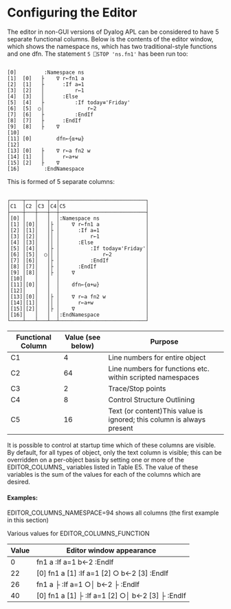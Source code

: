 # Configuring the Editor

The editor in non-GUI versions of Dyalog APL can be considered to have 5 separate functional columns.  Below is the contents of the editor window, which shows the namespace ns, which has two traditional-style functions and one dfn.  The statement `5 ⎕STOP 'ns.fn1'` has been run too:
```apl

[0]         :Namespace ns
[1]  [0]   ├    ∇ r←fn1 a
[2]  [1]   ├      :If a=1
[3]  [2]   │          r←1
[4]  [3]   │      :Else
[5]  [4]   ├          :If today≡'Friday'
[6]  [5]  ○│              r←2
[7]  [6]   ├          :EndIf
[8]  [7]   ├      :EndIf
[9]  [8]   ├    ∇
[10]
[11] [0]        dfn←{⍺+⍵}
[12]
[13] [0]   ├    ∇ r←a fn2 w
[14] [1]   │      r←a+w
[15] [2]   ├    ∇
[16]        :EndNamespace
```

This is formed of 5 separate columns:
```apl

┌────┬───┬───┬──┬────────────────────────────┐
│C1  │C2 │C3 │C4│C5                          │
├────┼───┼───┼──┼────────────────────────────┤
│[0] │   │   │  │:Namespace ns               │
│[1] │[0]│   │├ │    ∇ r←fn1 a               │
│[2] │[1]│   │├ │      :If a=1               │
│[3] │[2]│   ││ │          r←1               │
│[4] │[3]│   ││ │      :Else                 │
│[5] │[4]│   │├ │          :If today≡'Friday'│
│[6] │[5]│  ○││ │              r←2           │
│[7] │[6]│   │├ │          :EndIf            │
│[8] │[7]│   │├ │      :EndIf                │
│[9] │[8]│   │├ │    ∇                       │
│[10]│   │   │  │                            │
│[11]│[0]│   │  │    dfn←{⍺+⍵}               │
│[12]│   │   │  │                            │
│[13]│[0]│   │├ │    ∇ r←a fn2 w             │
│[14]│[1]│   ││ │      r←a+w                 │
│[15]│[2]│   │├ │    ∇                       │
│[16]│   │   │  │:EndNamespace               │
└────┴───┴───┴──┴────────────────────────────┘
```

| Functional Column | Value (see below) | Purpose |
| --- | --- | ---  |
| C1 | 4 | Line numbers for entire object |
| C2 | 64 | Line numbers for functions etc. within scripted namespaces |
| C3 | 2 | Trace/Stop points |
| C4 | 8 | Control Structure Outlining |
| C5 | 16 | Text (or content)This value is ignored; this column is always present |

It is possible to control at startup time which of these columns are visible. By default, for all types of object, only the text column is visible; this can be overridden on a per-object basis by setting one or more of the EDITOR_COLUMNS_ variables listed in Table E5. The value of these variables is the sum of the values for each of the columns which are desired.

#### Examples:

EDITOR_COLUMNS_NAMESPACE=94 shows all columns (the first example in this section)

Various values for EDITOR_COLUMNS_FUNCTION

| Value | Editor window appearance |
| --- | ---  |
| 0 | fn1 a  :If a=1      b←2  :EndIf |
| 22 | [0]   fn1 a [1]   :If a=1 [2] ○     b←2 [3]   :EndIf |
| 26 | fn1 a  ├ :If a=1 ○│     b←2  ├ :EndIf |
| 40 | [0]    fn1 a [1]  ├ :If a=1 [2] ○│     b←2 [3]  ├ :EndIf |
